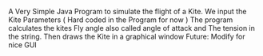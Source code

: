 A Very Simple Java Program to simulate the flight of a Kite.
We input the Kite Parameters ( Hard coded in the Program for now )
  The program calculates the kites Fly angle also called angle of attack
  and The tension in the string.  Then draws the Kite in a graphical window
  Future:  Modify for nice GUI

  
